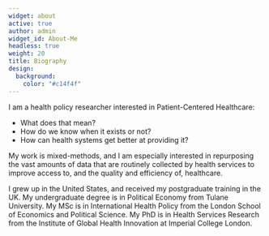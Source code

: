 ```yaml
---
widget: about
active: true
author: admin
widget_id: About-Me
headless: true
weight: 20
title: Biography
design:
  background:
    color: "#c14f4f"
---
```

I am a health policy researcher interested in Patient-Centered Healthcare: 

* What does that mean? 
* How do we know when it exists or not? 
* How can health systems get better at providing it?



My work is mixed-methods, and I am especially interested in repurposing the vast amounts of data that are routinely collected by health services to improve access to, and the quality and efficiency of, healthcare. 

I grew up in the United States, and received my postgraduate training in the UK. My undergraduate degree is in Political Economy from Tulane University. My MSc is in International Health Policy from the London School of Economics and Political Science. My PhD is in Health Services Research from the Institute of Global Health Innovation at Imperial College London.